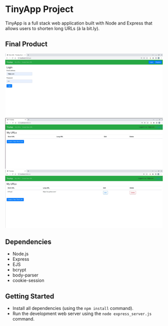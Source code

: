 # TinyApp Project

TinyApp is a full stack web application built with Node and Express that allows users to shorten long URLs (à la bit.ly).

## Final Product

!["screenshot description"](docs/Login.jpg)
!["screenshot description"](docs/MyURL.jpg)
!["screenshot description"](docs/ShortURL.jpg)

## Dependencies

- Node.js
- Express
- EJS
- bcrypt
- body-parser
- cookie-session


## Getting Started

- Install all dependencies (using the `npm install` command).
- Run the development web server using the `node express_server.js` command.